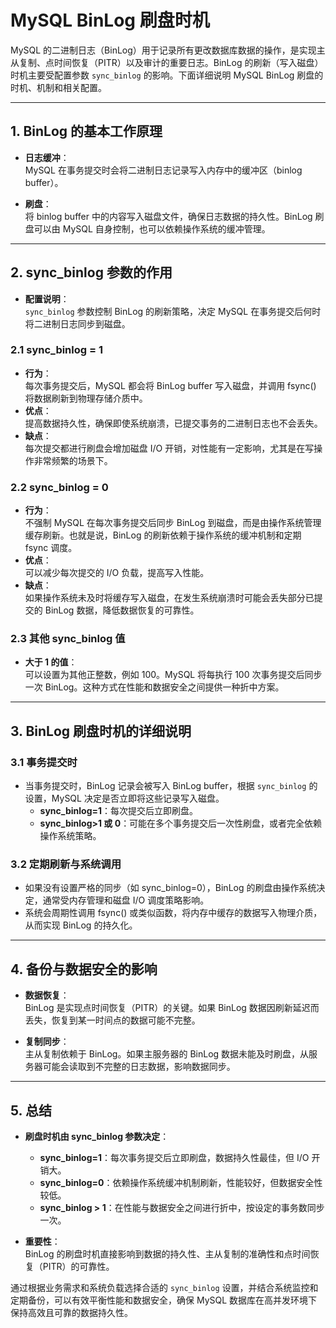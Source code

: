 # MySQL BinLog 刷盘时机

MySQL 的二进制日志（BinLog）用于记录所有更改数据库数据的操作，是实现主从复制、点时间恢复（PITR）以及审计的重要日志。BinLog 的刷新（写入磁盘）时机主要受配置参数 `sync_binlog` 的影响。下面详细说明 MySQL BinLog 刷盘的时机、机制和相关配置。

---

## 1. BinLog 的基本工作原理

- **日志缓冲**：  
  MySQL 在事务提交时会将二进制日志记录写入内存中的缓冲区（binlog buffer）。

- **刷盘**：  
  将 binlog buffer 中的内容写入磁盘文件，确保日志数据的持久性。BinLog 刷盘可以由 MySQL 自身控制，也可以依赖操作系统的缓冲管理。

---

## 2. sync_binlog 参数的作用

- **配置说明**：  
  `sync_binlog` 参数控制 BinLog 的刷新策略，决定 MySQL 在事务提交后何时将二进制日志同步到磁盘。

### 2.1 sync_binlog = 1
- **行为**：  
  每次事务提交后，MySQL 都会将 BinLog buffer 写入磁盘，并调用 fsync() 将数据刷新到物理存储介质中。
- **优点**：  
  提高数据持久性，确保即使系统崩溃，已提交事务的二进制日志也不会丢失。
- **缺点**：  
  每次提交都进行刷盘会增加磁盘 I/O 开销，对性能有一定影响，尤其是在写操作非常频繁的场景下。

### 2.2 sync_binlog = 0
- **行为**：  
  不强制 MySQL 在每次事务提交后同步 BinLog 到磁盘，而是由操作系统管理缓存刷新。也就是说，BinLog 的刷新依赖于操作系统的缓冲机制和定期 fsync 调度。
- **优点**：  
  可以减少每次提交的 I/O 负载，提高写入性能。
- **缺点**：  
  如果操作系统未及时将缓存写入磁盘，在发生系统崩溃时可能会丢失部分已提交的 BinLog 数据，降低数据恢复的可靠性。

### 2.3 其他 sync_binlog 值
- **大于 1 的值**：  
  可以设置为其他正整数，例如 100。MySQL 将每执行 100 次事务提交后同步一次 BinLog。这种方式在性能和数据安全之间提供一种折中方案。

---

## 3. BinLog 刷盘时机的详细说明

### 3.1 事务提交时
- 当事务提交时，BinLog 记录会被写入 BinLog buffer，根据 `sync_binlog` 的设置，MySQL 决定是否立即将这些记录写入磁盘。
    - **sync_binlog=1**：每次提交后立即刷盘。
    - **sync_binlog>1 或 0**：可能在多个事务提交后一次性刷盘，或者完全依赖操作系统策略。

### 3.2 定期刷新与系统调用
- 如果没有设置严格的同步（如 sync_binlog=0），BinLog 的刷盘由操作系统决定，通常受内存管理和磁盘 I/O 调度策略影响。
- 系统会周期性调用 fsync() 或类似函数，将内存中缓存的数据写入物理介质，从而实现 BinLog 的持久化。

---

## 4. 备份与数据安全的影响

- **数据恢复**：  
  BinLog 是实现点时间恢复（PITR）的关键。如果 BinLog 数据因刷新延迟而丢失，恢复到某一时间点的数据可能不完整。

- **复制同步**：  
  主从复制依赖于 BinLog。如果主服务器的 BinLog 数据未能及时刷盘，从服务器可能会读取到不完整的日志数据，影响数据同步。

---

## 5. 总结

- **刷盘时机由 sync_binlog 参数决定**：
    - **sync_binlog=1**：每次事务提交后立即刷盘，数据持久性最佳，但 I/O 开销大。
    - **sync_binlog=0**：依赖操作系统缓冲机制刷新，性能较好，但数据安全性较低。
    - **sync_binlog > 1**：在性能与数据安全之间进行折中，按设定的事务数同步一次。

- **重要性**：  
  BinLog 的刷盘时机直接影响到数据的持久性、主从复制的准确性和点时间恢复（PITR）的可靠性。

通过根据业务需求和系统负载选择合适的 `sync_binlog` 设置，并结合系统监控和定期备份，可以有效平衡性能和数据安全，确保 MySQL 数据库在高并发环境下保持高效且可靠的数据持久性。
